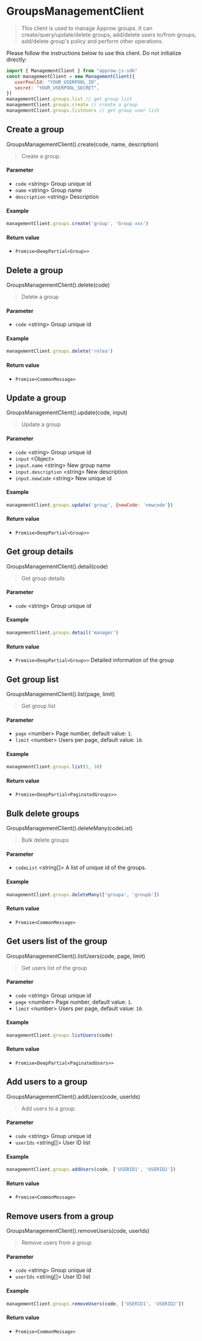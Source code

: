 
# GroupsManagementClient

<LastUpdated/>



> This client is used to manage Approw groups. It can create/query/update/delete groups, add/delete users to/from groups, add/delete group's policy and perform other operations.



Please follow the instructions below to use this client. Do not initialize directly:
```javascript
import { ManagementClient } from "approw-js-sdk"
const managementClient = new ManagementClient({
   userPoolId: "YOUR_USERPOOL_ID",
   secret: "YOUR_USERPOOL_SECRET",
})
managementClient.groups.list // get group list
managementClient.groups.create // create a group
managementClient.groups.listUsers // get group user list
```




## Create a group

GroupsManagementClient().create(code, name, description)

> Create a group.


#### Parameter

- `code` \<string\> Group unique id
- `name` \<string\> Group name 
- `description` \<string\> Description 

#### Example

```javascript
managementClient.groups.create('group', 'Group xxx')
```

#### Return value

-  `Promise<DeepPartial<Group>>` 


      

## Delete a group

GroupsManagementClient().delete(code)

> Delete a group


#### Parameter

- `code` \<string\> Group unique id

#### Example

```javascript
managementClient.groups.delete('rolea')
```

#### Return value

-  `Promise<CommonMessage>` 


      

## Update a group

GroupsManagementClient().update(code, input)

> Update a group


#### Parameter

- `code` \<string\> Group unique id
- `input` \<Object\>  
- `input.name` \<string\> New group name
- `input.description` \<string\> New description
- `input.newCode` \<string\> New unique id

#### Example

```javascript
managementClient.groups.update('group', {newCode: 'newcode'})
```

#### Return value

-  `Promise<DeepPartial<Group>>` 


      

## Get group details

GroupsManagementClient().detail(code)

> Get group details


#### Parameter

- `code` \<string\> Group unique id

#### Example

```javascript
managementClient.groups.detail('manager')
```

#### Return value

-  `Promise<DeepPartial<Group>>` Detailed information of the group


      

## Get group list

GroupsManagementClient().list(page, limit)

> Get group list


#### Parameter

- `page` \<number\> Page number, default value: `1`.
- `limit` \<number\> Users per page, default value: `10`.

#### Example

```javascript
managementClient.groups.list(1, 10)
```

#### Return value

-  `Promise<DeepPartial<PaginatedGroups>>` 


      

## Bulk delete groups

GroupsManagementClient().deleteMany(codeList)

> Bulk delete groups


#### Parameter

- `codeList` \<string[]\> A list of unique id of the groups.

#### Example

```javascript
managementClient.groups.deleteMany(['groupa', 'groupb'])
```

#### Return value

-  `Promise<CommonMessage>` 


      

## Get users list of the group

GroupsManagementClient().listUsers(code, page, limit)

> Get users list of the group


#### Parameter

- `code` \<string\> Group unique id
- `page` \<number\> Page number, default value: `1`.
- `limit` \<number\> Users per page, default value: `10`.

#### Example

```javascript
managementClient.groups.listUsers(code)
```

#### Return value

-  `Promise<DeepPartial<PaginatedUsers>>` 


      

## Add users to a group

GroupsManagementClient().addUsers(code, userIds)

> Add users to a group.


#### Parameter

- `code` \<string\> Group unique id
- `userIds` \<string[]\> User ID list

#### Example

```javascript
managementClient.groups.addUsers(code, ['USERID1', 'USERID2'])
```

#### Return value

-  `Promise<CommonMessage>` 


      

## Remove users from a group

GroupsManagementClient().removeUsers(code, userIds)

> Remove users from a group


#### Parameter

- `code` \<string\> Group unique id
- `userIds` \<string[]\> User ID list

#### Example

```javascript
managementClient.groups.removeUsers(code, ['USERID1', 'USERID2'])
```

#### Return value

-  `Promise<CommonMessage>` 


